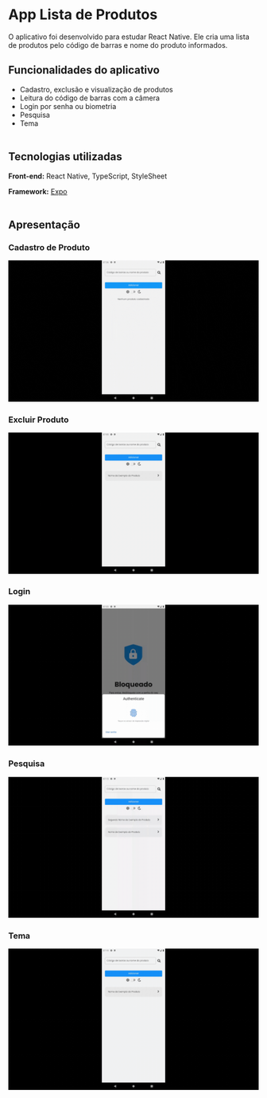 # App Lista de Produtos

O aplicativo foi desenvolvido para estudar React Native. Ele cria uma lista de produtos pelo código de barras e nome do produto informados.

## Funcionalidades do aplicativo
- Cadastro, exclusão e visualização de produtos
- Leitura do código de barras com a câmera
- Login por senha ou biometria
- Pesquisa
- Tema
<br/><br/>

## Tecnologias utilizadas
**Front-end:** React Native, TypeScript, StyleSheet

**Framework:** [Expo](https://github.com/expo/expo)
<br/><br/>

## Apresentação

### Cadastro de Produto
![Cadastro de Produto](https://raw.githubusercontent.com/mateusargento/app-lista-de-produtos/main/assets/gifs/cadastro-de-produto.gif)

### Excluir Produto
![Excluir Produto](https://raw.githubusercontent.com/mateusargento/app-lista-de-produtos/main/assets/gifs/excluir-produto.gif)

### Login
![Login](https://raw.githubusercontent.com/mateusargento/app-lista-de-produtos/main/assets/gifs/login.gif)

### Pesquisa
![Pesquisa](https://raw.githubusercontent.com/mateusargento/app-lista-de-produtos/main/assets/gifs/pesquisa.gif)

### Tema
![Tema](https://raw.githubusercontent.com/mateusargento/app-lista-de-produtos/main/assets/gifs/tema.gif)
